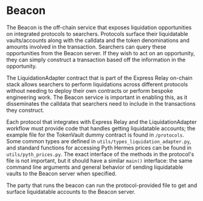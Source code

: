 # Beacon

The Beacon is the off-chain service that exposes liquidation opportunities on integrated protocols to searchers. Protocols surface their liquidatable vaults/accounts along with the calldata and the token denominations and amounts involved in the transaction. Searchers can query these opportunities from the Beacon server. If they wish to act on an opportunity, they can simply construct a transaction based off the information in the opportunity.

The LiquidationAdapter contract that is part of the Express Relay on-chain stack allows searchers to perform liquidations across different protocols without needing to deploy their own contracts or perform bespoke engineering work. The Beacon service is important in enabling this, as it disseminates the calldata that searchers need to include in the transactions they construct.

Each protocol that integrates with Express Relay and the LiquidationAdapter workflow must provide code that handles getting liquidatable accounts; the example file for the TokenVault dummy contract is found in `/protocols`. Some common types are defined in `utils/types_liquidation_adapter.py`, and standard functions for accessing Pyth Hermes prices can be found in `utils/pyth_prices.py`. The exact interface of the methods in the protocol's file is not important, but it should have a similar `main()` interface: the same command line arguments and general behavior of sending liquidatable vaults to the Beacon server when specified.

The party that runs the beacon can run the protocol-provided file to get and surface liquidatable accounts to the Beacon server.
